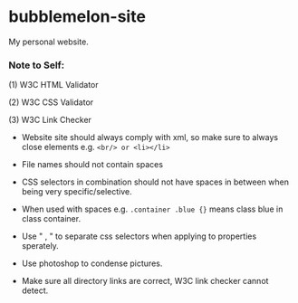# bubblemelon-site
My personal website.

### Note to Self: 

(1) W3C HTML Validator

(2) W3C CSS Validator

(3) W3C Link Checker


* Website site should always comply with xml, so make sure to always close elements e.g. ` <br/> or <li></li> `

* File names should not contain spaces

* CSS selectors in combination should not have spaces in between when being very specific/selective. 

* When used with spaces e.g. `.container .blue {}` means class blue in class container. 
	
* Use " , " to separate css selectors when applying to properties sperately.

* Use photoshop to condense pictures.

* Make sure all directory links are correct, W3C link checker cannot detect. 
